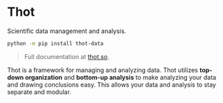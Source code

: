 # Thot

Scientific data management and analysis.

```bash
python -m pip install thot-data
```
> Full documentation at [thot.so](https://www.thot.so).

Thot is a framework for managing and analyzing data. Thot utilizes **top-down organization** and **bottom-up analysis** to make analyzing your data and drawing conclusions easy. This allows your data and analysis to stay separate and modular.
